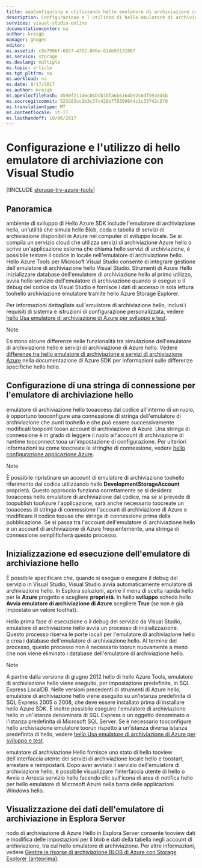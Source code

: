 ```yaml
---
title: aaaConfiguring e utilizzando hello emulatore di archiviazione con Visual Studio | Documenti Microsoft
description: Configurazione e l'utilizzo di hello emulatore di archiviazione con Visual Studio
services: visual-studio-online
documentationcenter: na
author: kraigb
manager: ghogen
editor: 
ms.assetid: c8e7996f-6027-4762-806e-614b93131867
ms.service: storage
ms.devlang: multiple
ms.topic: article
ms.tgt_pltfrm: na
ms.workload: na
ms.date: 8/17/2017
ms.author: kraigb
ms.openlocfilehash: d590f21146c86bcb7bfa6b6164b92c6df5938d5b
ms.sourcegitcommit: 523283cc1b3c37c428e77850964dc1c33742c5f0
ms.translationtype: MT
ms.contentlocale: it-IT
ms.lasthandoff: 10/06/2017
---
```

# <a name="configuring-and-using-hello-storage-emulator-with-visual-studio"></a>Configurazione e l'utilizzo di hello emulatore di archiviazione con Visual Studio
[!INCLUDE [storage-try-azure-tools](../includes/storage-try-azure-tools.md)]

## <a name="overview"></a>Panoramica
ambiente di sviluppo di Hello Azure SDK include l'emulatore di archiviazione hello, un'utilità che simula hello Blob, coda e tabella di servizi di archiviazione disponibili in Azure nel computer di sviluppo locale. Se si compila un servizio cloud che utilizza servizi di archiviazione Azure hello o scrive un'applicazione esterna che chiama hello servizi di archiviazione, è possibile testare il codice in locale nell'emulatore di archiviazione hello. Hello Azure Tools per Microsoft Visual Studio consente di integrare gestione dell'emulatore di archiviazione hello Visual Studio. Strumenti di Azure Hello inizializzare database dell'emulatore di archiviazione hello al primo utilizzo, avvia hello servizio dell'emulatore di archiviazione quando si esegue o il debug del codice da Visual Studio e fornisce i dati di accesso in sola lettura toohello archiviazione emulatore tramite hello Azure Storage Explorer.

Per informazioni dettagliate sull'emulatore di archiviazione hello, inclusi i requisiti di sistema e istruzioni di configurazione personalizzata, vedere [hello Usa emulatore di archiviazione di Azure per sviluppo e test](storage/common/storage-use-emulator.md).

> [!NOTE]
> Esistono alcune differenze nelle funzionalità tra simulazione dell'emulatore di archiviazione hello e servizi di archiviazione di Azure hello. Vedere [differenze tra hello emulatore di archiviazione e servizi di archiviazione Azure](storage/common/storage-use-emulator.md) nella documentazione di Azure SDK per informazioni sulle differenze specifiche hello hello.
> 
> 

## <a name="configuring-a-connection-string-for-hello-storage-emulator"></a>Configurazione di una stringa di connessione per l'emulatore di archiviazione hello
emulatore di archiviazione hello tooaccess dal codice all'interno di un ruolo, è opportuno tooconfigure una connessione di stringa dell'emulatore di archiviazione che punti toohello e che può essere successivamente modificati toopoint tooan account di archiviazione di Azure. Una stringa di connessione è in grado di leggere il ruolo all'account di archiviazione di runtime tooconnect tooa un'impostazione di configurazione. Per ulteriori informazioni su come toocreate le stringhe di connessione, vedere [hello configurazione applicazione Azure](https://msdn.microsoft.com/library/azure/2da5d6ce-f74d-45a9-bf6b-b3a60c5ef74e#BK_SettingsPage).

> [!NOTE]
> È possibile ripristinare un account di emulatore di archiviazione toohello riferimento dal codice utilizzando hello **DevelopmentStorageAccount** proprietà. Questo approccio funziona correttamente se si desidera tooaccess hello emulatore di archiviazione dal codice, ma se si prevede di toopublish tooAzure l'applicazione, sarà anche necessario toocreate un tooaccess di stringa di connessione l'account di archiviazione di Azure e modificare il codice toouse che stringa di connessione prima della pubblicazione. Se si passa tra l'account dell'emulatore di archiviazione hello e un account di archiviazione di Azure frequentemente, una stringa di connessione semplificherà questo processo.
> 
> 

## <a name="initializing-and-running-hello-storage-emulator"></a>Inizializzazione ed esecuzione dell'emulatore di archiviazione hello
È possibile specificare che, quando si esegue o eseguire il debug del servizio in Visual Studio, Visual Studio avvia automaticamente emulatore di archiviazione hello. In Esplora soluzioni, aprire il menu di scelta rapida hello per le **Azure** progetto e scegliere **proprietà**. In hello **sviluppo** scheda hello **Avvia emulatore di archiviazione di Azure** scegliere **True** (se non è già impostato un valore toothat).

Hello prima fase di esecuzione o il debug del servizio da Visual Studio, emulatore di archiviazione hello avvia un processo di inizializzazione. Questo processo riserva le porte locali per l'emulatore di archiviazione hello e crea i database dell'emulatore di archiviazione hello. Al termine del processo, questo processo non è necessario toorun nuovamente a meno che non viene eliminato i database dell'emulatore di archiviazione hello.

> [!NOTE]
> A partire dalla versione di giugno 2012 hello di hello Azure Tools, emulatore di archiviazione hello viene eseguito, per impostazione predefinita, in SQL Express LocalDB. Nelle versioni precedenti di strumenti di Azure hello, emulatore di archiviazione hello viene eseguito su un'istanza predefinita di SQL Express 2005 o 2008, che deve essere installato prima di installare hello Azure SDK. È inoltre possibile eseguire l'emulatore di archiviazione hello in un'istanza denominata di SQL Express o un oggetto denominato o l'istanza predefinita di Microsoft SQL Server. Se è necessario tooconfigure hello archiviazione emulatore toorun rispetto a un'istanza diversa istanza predefinita di hello, vedere [hello Usa emulatore di archiviazione di Azure per sviluppo e test](storage/common/storage-use-emulator.md).
> 
> 

emulatore di archiviazione Hello fornisce uno stato di hello tooview dell'interfaccia utente dei servizi di archiviazione locale hello e toostart, arrestare e reimpostarli. Dopo aver avviato il servizio dell'emulatore di archiviazione hello, è possibile visualizzare l'interfaccia utente di hello o Avvia o Arresta servizio hello facendo clic sull'icona di area di notifica hello per hello emulatore di Microsoft Azure nella barra delle applicazioni Windows hello.

## <a name="viewing-storage-emulator-data-in-server-explorer"></a>Visualizzazione dei dati dell'emulatore di archiviazione in Esplora Server
nodo di archiviazione di Azure Hello in Esplora Server consente tooview dati e modifica delle impostazioni per il blob e dati della tabella negli account di archiviazione, tra cui hello emulatore di archiviazione. Per altre informazioni, vedere [Gestire le risorse di archiviazione BLOB di Azure con Storage Explorer (anteprima)](https://docs.microsoft.com/azure/vs-azure-tools-storage-explorer-blobs).

